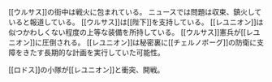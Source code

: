 [[ウルサス]]の街中は戦火に包まれている。
ニュースでは問題は収束、鎮火していると報道している。
[[ウルサス]]は[[陛下]]を支持している。
[[レユニオン]]は似つかわしくない程度の上等な装備を所持している。
[[ウルサス]]憲兵が[[レユニオン]]に圧倒される。
[[レユニオン]]は秘密裏に[[チェルノボーグ]]の防衛に支障をきたす長期的な計画を実行していた可能性。

[[ロドス]]の小隊が[[レユニオン]]と衝突、開戦。